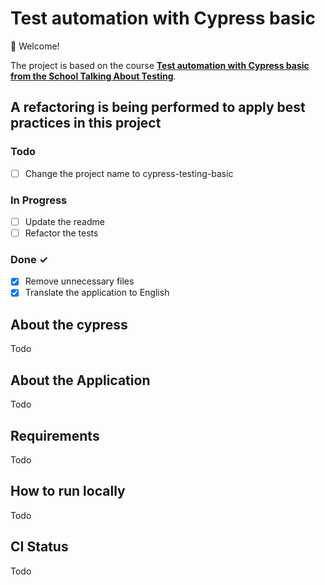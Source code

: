 # Test automation with Cypress basic
👋 Welcome!

The project is based on the course [**Test automation with Cypress basic from the School Talking About Testing**](https://udemy.com/user/walmyr).

## A refactoring is being performed to apply best practices in this project
### Todo
- [ ] Change the project name to cypress-testing-basic


### In Progress
- [ ] Update the readme  
- [ ] Refactor the tests

### Done ✓
- [x] Remove unnecessary files
- [x] Translate the application to English

## About the cypress
Todo

## About the Application
Todo

## Requirements
Todo

## How to run locally
Todo

## CI Status
Todo